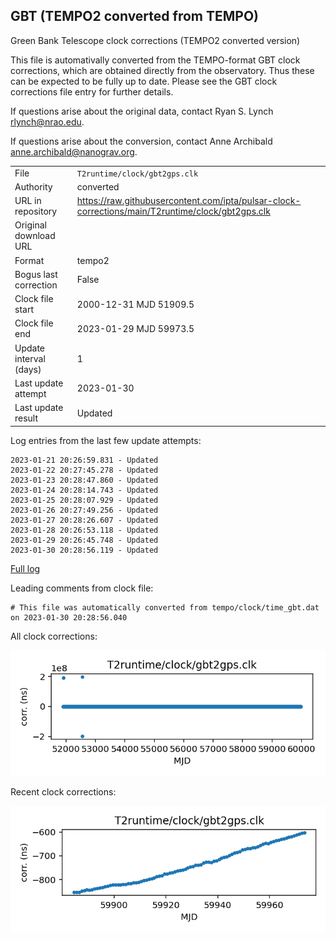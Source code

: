
## GBT (TEMPO2 converted from TEMPO)

Green Bank Telescope clock corrections (TEMPO2 converted version)

This file is automativally converted from the TEMPO-format GBT
clock corrections, which are obtained directly from the observatory.
Thus these can be expected to be fully up to date. Please see the
GBT clock corrections file entry for further details.

If questions arise about the original data, contact Ryan S. Lynch
<rlynch@nrao.edu>.

If questions arise about the conversion, contact Anne Archibald
<anne.archibald@nanograv.org>.

|     |     |
|:--- |:--- |
| File | `T2runtime/clock/gbt2gps.clk` |
| Authority | converted |
| URL in repository | <https://raw.githubusercontent.com/ipta/pulsar-clock-corrections/main/T2runtime/clock/gbt2gps.clk> |
| Original download URL | <None> |
| Format | tempo2 |
| Bogus last correction | False |
| Clock file start | 2000-12-31 MJD 51909.5 |
| Clock file end | 2023-01-29 MJD 59973.5 |
| Update interval (days) | 1 |
| Last update attempt | 2023-01-30 |
| Last update result | Updated |

Log entries from the last few update attempts:
```
2023-01-21 20:26:59.831 - Updated
2023-01-22 20:27:45.278 - Updated
2023-01-23 20:28:47.860 - Updated
2023-01-24 20:28:14.743 - Updated
2023-01-25 20:28:07.929 - Updated
2023-01-26 20:27:49.256 - Updated
2023-01-27 20:28:26.607 - Updated
2023-01-28 20:26:53.118 - Updated
2023-01-29 20:26:45.748 - Updated
2023-01-30 20:28:56.119 - Updated
```
[Full log](https://raw.githubusercontent.com/ipta/pulsar-clock-corrections/main/log/T2runtime/clock/gbt2gps.clk.log)

Leading comments from clock file:

    # This file was automatically converted from tempo/clock/time_gbt.dat on 2023-01-30 20:28:56.040



All clock corrections:

![plot of all clock corrections](gbt2gps.clk.png "All corrections")

Recent clock corrections:

![plot of recent clock corrections](gbt2gps.clk.short.png "Recent corrections")

